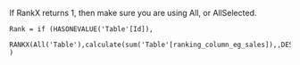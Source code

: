 If RankX returns 1, then make sure you are using All, or AllSelected.

```
Rank = if (HASONEVALUE('Table'[Id]),
  RANKX(All('Table'),calculate(sum('Table'[ranking_column_eg_sales]),,DESC,Dense)
)
```

